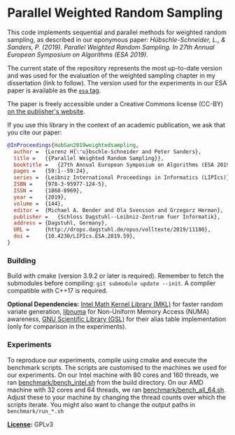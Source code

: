 # Parallel Weighted Random Sampling

This code implements sequential and parallel methods for weighted random sampling, as described in our eponymous paper: *Hübschle-Schneider, L., & Sanders, P. (2019). Parallel Weighted Random Sampling. In 27th Annual European Symposium on Algorithms (ESA 2019).*

The current state of the repository represents the most up-to-date version and was used for the evaluation of the weighted sampling chapter in my dissertation (link to follow).  The version used for the experiments in our ESA paper is available as the [`esa` tag](https://github.com/lorenzhs/wrs/tree/esa).

The paper is freely accessible under a Creative Commons license (CC-BY) [on the publisher's website](https://drops.dagstuhl.de/opus/volltexte/2019/11180/).

If you use this library in the context of an academic publication, we ask that you cite our paper:
```bibtex
@InProceedings{HubSan2019weightedsampling,
  author =	{Lorenz H{\"u}bschle-Schneider and Peter Sanders},
  title =	{{Parallel Weighted Random Sampling}},
  booktitle =	{27th Annual European Symposium on Algorithms (ESA 2019)},
  pages =	{59:1--59:24},
  series =	{Leibniz International Proceedings in Informatics (LIPIcs)},
  ISBN =	{978-3-95977-124-5},
  ISSN =	{1868-8969},
  year =	{2019},
  volume =	{144},
  editor =	{Michael A. Bender and Ola Svensson and Grzegorz Herman},
  publisher =	{Schloss Dagstuhl--Leibniz-Zentrum fuer Informatik},
  address =	{Dagstuhl, Germany},
  URL =		{http://drops.dagstuhl.de/opus/volltexte/2019/11180},
  doi =		{10.4230/LIPIcs.ESA.2019.59},
}
```

### Building

Build with cmake (version 3.9.2 or later is required). Remember to fetch the submodules before compiling: `git submodule update --init`. A compiler compatible with C++17 is required.

**Optional Dependencies:** [Intel Math Kernel Library (MKL)](https://software.intel.com/en-us/mkl) for faster random variate generation, [libnuma](https://github.com/numactl/numactl) for Non-Uniform Memory Access (NUMA) awareness, [GNU Scientific Library (GSL)](http://www.gnu.org/software/gsl/) for their alias table implementation (only for comparison in the experiments).

### Experiments

To reproduce our experiments, compile using cmake and execute the benchmark scripts. The scripts are customised to the machines we used for our experiments.  On our Intel machine with 80 cores and 160 threads, we ran [benchmark/bench_intel.sh](benchmark/bench_intel.sh) from the build directory.  On our AMD machine with 32 cores and 64 threads, we ran [benchmark/bench_all_64.sh](benchmark/bench_all_64.sh).  Adjust these to your machine by changing the thread counts over which the scripts iterate.  You might also want to change the output paths in `benchmark/run_*.sh`

**[License](/LICENSE):** GPLv3

